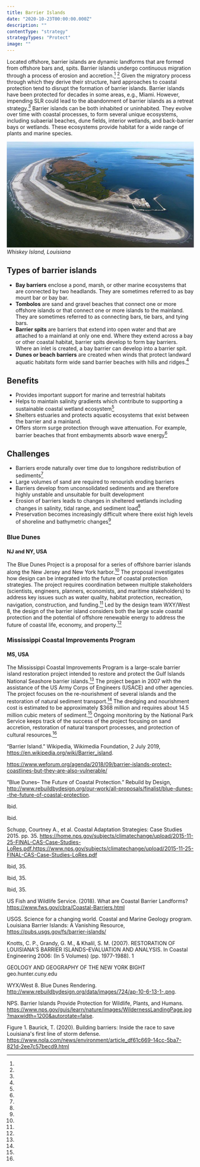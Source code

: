 ```yaml
---
title: Barrier Islands
date: "2020-10-23T00:00:00.000Z"
description: ""
contentType: "strategy"
strategyTypes: "Protect"
image: ""
---
```


Located offshore, barrier islands are dynamic landforms that are formed from offshore bars and, spits. Barrier islands undergo continuous migration through a process of erosion and accretion.[^1] [^2] Given the migratory process through which they derive their structure, hard approaches to coastal protection tend to disrupt the formation of barrier islands. Barrier islands have been protected for decades in some areas, e.g., Miami. However, impending SLR could lead to the abandonment of barrier islands as a retreat strategy.[^2] Barrier islands can be both inhabited or uninhabited. They evolve over time with coastal processes, to form several unique ecosystems, including subaerial beaches, dune fields, interior wetlands, and back-barrier bays or wetlands. These ecosystems provide habitat for a wide range of plants and marine species.

![image](./5d15447027b67.image.jpg)
_Whiskey Island, Louisiana_

## Types of barrier islands

- **Bay barriers** enclose a pond, marsh, or other marine ecosystems that are connected by two headlands. They are sometimes referred to as bay mount bar or bay bar.
- **Tombolos** are sand and gravel beaches that connect one or more offshore islands or that connect one or more islands to the mainland. They are sometimes referred to as connecting bars, tie bars, and tying bars.
- **Barrier spits** are barriers that extend into open water and that are attached to a mainland at only one end. Where they extend across a bay or other coastal habitat, barrier spits develop to form bay barriers. Where an inlet is created, a bay barrier can develop into a barrier spit.
- **Dunes or beach barriers** are created when winds that protect landward aquatic habitats form wide sand barrier beaches with hills and ridges.[^10]

## Benefits

- Provides important support for marine and terrestrial habitats
- Helps to maintain salinity gradients which contribute to supporting a sustainable coastal wetland ecosystem[^12]
- Shelters estuaries and protects aquatic ecosystems that exist between the barrier and a mainland.
- Offers storm surge protection through wave attenuation. For example, barrier beaches that front embaymemts absorb wave energy[^10]

## Challenges

- Barriers erode naturally over time due to longshore redistribution of sediments[^11]
- Large volumes of sand are required to renourish eroding barriers
- Barriers develop from unconsolidated sediments and are therefore highly unstable and unsuitable for built development
- Erosion of barriers leads to changes in sheltered wetlands including changes in salinity, tidal range, and sediment load[^11]
- Preservation becomes increasingly difficult where there exist high levels of shoreline and bathymetric changes[^11]

<div class='Examples'>

<div class='Example'>

### Blue Dunes
#### NJ and NY, USA

The Blue Dunes Project is a proposal for a series of offshore barrier islands along the New Jersey and New York harbor.[^2] The proposal investigates how design can be integrated into the future of coastal protection strategies. The project requires coordination between multiple stakeholders (scientists, engineers, planners, economists, and maritime stakeholders) to address key issues such as water quality, habitat protection, recreation, navigation, construction, and funding.[^3] Led by the design team WXY/West 8, the design of the barrier island considers both the large scale coastal protection and the potential of offshore renewable energy to address the future of coastal life, economy, and property.[^4]

</div>

<div class='Example'>

### Mississippi Coastal Improvements Program
#### MS, USA

The Mississippi Coastal Improvements Program is a large-scale barrier island restoration project intended to restore and protect the Gulf Islands National Seashore barrier islands.[^5] The project began in 2007 with the assistance of the US Army Corps of Engineers (USACE) and other agencies. The project focuses on the re-nourishment of several islands and the restoration of natural sediment transport.[^6] The dredging and nourishment cost is estimated to be approximately \$368 million and requires about 14.5 million cubic meters of sediment.[^7] Ongoing monitoring by the National Park Service keeps track of the success of the project focusing on sand accretion, restoration of natural transport processes, and protection of cultural resources.[^8]

</div>

</div>

<!-- Regular citations -->

[^1]:
  “Barrier Island.” Wikipedia, Wikimedia Foundation, 2 July 2019, https://en.wikipedia.org/wiki/Barrier_island.
[^2]:
  https://www.weforum.org/agenda/2018/09/barrier-islands-protect-coastlines-but-they-are-also-vulnerable/
[^3]:
  “Blue Dunes– The Future of Coastal Protection.” Rebuild by Design, http://www.rebuildbydesign.org/our-work/all-proposals/finalist/blue-dunes--the-future-of-coastal-protection.
[^4]:
  Ibid.
[^5]:
  Ibid.
[^6]:
  Schupp, Courtney A., et al. Coastal Adaptation Strategies: Case Studies 2015. pp. 35. https://home.nps.gov/subjects/climatechange/upload/2015-11-25-FINAL-CAS-Case-Studies-LoRes.pdf.https://www.nps.gov/subjects/climatechange/upload/2015-11-25-FINAL-CAS-Case-Studies-LoRes.pdf
[^7]:
  Ibid, 35.
[^8]:
  Ibid, 35.
[^9]:
  Ibid, 35.
[^10]:
  US Fish and Wildlife Service. (2018). What are Coastal Barrier Landforms? https://www.fws.gov/cbra/Coastal-Barriers.html
[^11]:
  USGS. Science for a changing world. Coastal and Marine Geology program. Louisiana Barrier Islands: A Vanishing Resource, https://pubs.usgs.gov/fs/barrier-islands/
[^12]:
  Knotts, C. P., Grandy, G. M., & Khalil, S. M. (2007). RESTORATION OF LOUISIANA'S BARRIER ISLANDS–EVALUATION AND ANALYSIS. In Coastal Engineering 2006: (In 5 Volumes) (pp. 1977-1988). 1

<!-- Images -->

[^i1]:
  GEOLOGY AND GEOGRAPHY OF THE NEW YORK BIGHT geo.hunter.cuny.edu
[^i2]:
  WYX/West 8. Blue Dunes Rendering. http://www.rebuildbydesign.org/data/images/724/ap-10-6-13-1-.png.
[^i3]:
  NPS. Barrier Islands Provide Protection for Wildlife, Plants, and Humans. https://www.nps.gov/guis/learn/nature/images/WildernessLandingPage.jpg?maxwidth=1200&autorotate=false.
[^i4]:
  Figure 1. Baurick, T. (2020). Building barriers: Inside the race to save Louisiana's first line of storm defense. https://www.nola.com/news/environment/article_df61c669-14cc-5ba7-821d-2ee7c57becd9.html
